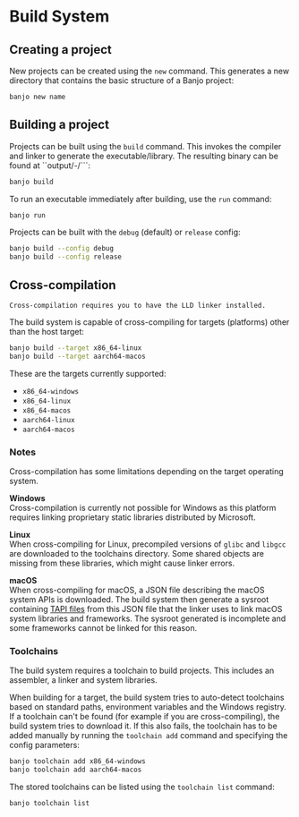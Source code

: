 # Build System

## Creating a project

New projects can be created using the ``new`` command. This generates a new directory that contains
the basic structure of a Banjo project:

```sh
banjo new name
```

## Building a project

Projects can be built using the ``build`` command. This invokes the compiler and linker to generate
the executable/library. The resulting binary can be found at ``output/<target>-<config>/<name>```:

```sh
banjo build
```

To run an executable immediately after building, use the ``run`` command:

```sh
banjo run
```

Projects can be built with the ``debug`` (default) or ``release`` config:

```sh
banjo build --config debug
banjo build --config release
```

## Cross-compilation

```{note}
Cross-compilation requires you to have the LLD linker installed.
```

The build system is capable of cross-compiling for targets (platforms) other than the host target:

```sh
banjo build --target x86_64-linux
banjo build --target aarch64-macos
```

These are the targets currently supported:  
  - ```x86_64-windows```
  - ```x86_64-linux```
  - ```x86_64-macos```
  - ```aarch64-linux```
  - ```aarch64-macos```

### Notes

Cross-compilation has some limitations depending on the target operating system.

**Windows** \
Cross-compilation is currently not possible for Windows as this platform requires linking proprietary static
libraries distributed by Microsoft.

**Linux** \
When cross-compiling for Linux, precompiled versions of ```glibc``` and ```libgcc``` are downloaded to
the toolchains directory. Some shared objects are missing from these libraries, which might cause linker errors.

**macOS** \
When cross-compiling for macOS, a JSON file describing the macOS system APIs is downloaded. The build system
then generate a sysroot containing [TAPI files](https://github.com/apple-oss-distributions/tapi) from this
JSON file that the linker uses to link macOS system libraries and frameworks. The sysroot generated is
incomplete and some frameworks cannot be linked for this reason.

### Toolchains

The build system requires a toolchain to build projects. This includes an assembler, a linker and
system libraries.

When building for a target, the build system tries to auto-detect toolchains based
on standard paths, environment variables and the Windows registry. If a toolchain can't be found
(for example if you are cross-compiling), the build system tries to download it.
If this also fails, the toolchain has to be added manually by running the ```toolchain add``` command and specifying
the config parameters:

```sh
banjo toolchain add x86_64-windows
banjo toolchain add aarch64-macos
```

The stored toolchains can be listed using the ``toolchain list`` command:

```sh
banjo toolchain list
```